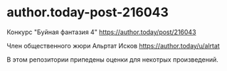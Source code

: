 # author.today-post-216043
Конкурс "Буйная фантазия 4" https://author.today/post/216043

Член общественного жюри Альртат Исков https://author.today/u/alrtat

В этом репозитории припедены оценки для некотрых произведений.
